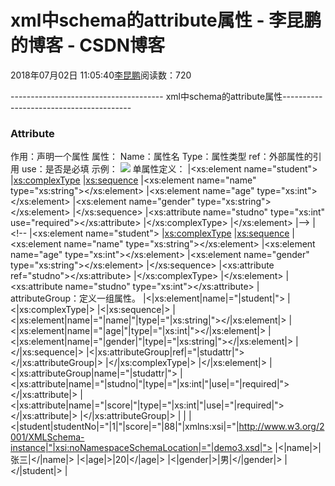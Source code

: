 
# xml中schema的attribute属性 - 李昆鹏的博客 - CSDN博客


2018年07月02日 11:05:40[李昆鹏](https://me.csdn.net/weixin_41547486)阅读数：720


-------------------------------------- xml中schema的attribute属性----------------------------------------
### Attribute
作用：声明一个属性
属性：
Name：属性名
Type：属性类型
ref：外部属性的引用
use：是否是必填
示例：
![](https://img-blog.csdn.net/20180702110447621?watermark/2/text/aHR0cHM6Ly9ibG9nLmNzZG4ubmV0L3dlaXhpbl80MTU0NzQ4Ng==/font/5a6L5L2T/fontsize/400/fill/I0JBQkFCMA==/dissolve/70)
单属性定义：
|<xs:element  name="student">
|<xs:complexType>
|<xs:sequence>
|<xs:element  name="name" type="xs:string"></xs:element>
|<xs:element  name="age" type="xs:int"></xs:element>
|<xs:element  name="gender" type="xs:string"></xs:element>
|</xs:sequence>
|<xs:attribute  name="studno" type="xs:int"  use="required"></xs:attribute>
|</xs:complexType>
|</xs:element>
|-->
|<!--
|<xs:element  name="student">
|<xs:complexType>
|<xs:sequence>
|<xs:element  name="name" type="xs:string"></xs:element>
|<xs:element  name="age" type="xs:int"></xs:element>
|<xs:element  name="gender" type="xs:string"></xs:element>
|</xs:sequence>
|<xs:attribute   ref="studno"></xs:attribute>
|</xs:complexType>
|</xs:element>
|<xs:attribute name="studno"  type="xs:int"></xs:attribute>
|
attributeGroup：定义一组属性。
|<|xs:element|name|="|student|">
|<|xs:complexType|>
|<|xs:sequence|>
|<|xs:element|name|="|name|"|type|="|xs:string|"></|xs:element|>
|<|xs:element|name|="|age|"|type|="|xs:int|"></|xs:element|>
|<|xs:element|name|="|gender|"|type|="|xs:string|"></|xs:element|>
|</|xs:sequence|>
|<|xs:attributeGroup|ref|="|studattr|"></|xs:attributeGroup|>
|</|xs:complexType|>
|</|xs:element|>
|<|xs:attributeGroup|name|="|studattr|">
|<|xs:attribute|name|="|studno|"|type|="|xs:int|"|use|="|required|"></|xs:attribute|>
|<|xs:attribute|name|="|score|"|type|="|xs:int|"|use|="|required|"></|xs:attribute|>
|</|xs:attributeGroup|>
|
|<?xml version="1.0"  encoding="UTF-8"?>
|<|student|studentNo|="|1|"|score|="|88|"|xmlns:xsi|="|http://www.w3.org/2001/XMLSchema-instance|"|xsi:noNamespaceSchemaLocation|="|demo3.xsd|">
|<|name|>|张三|</|name|>
|<|age|>|20|</|age|>
|<|gender|>|男|</|gender|>
|</|student|>
|


